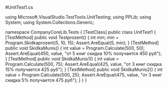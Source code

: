 #UnitTest1.cs

using Microsoft.VisualStudio.TestTools.UnitTesting;
using PPLib;
using System;
using System.Collections.Generic;


namespace CompanyCoreLib.Tests
{
    [TestClass]
    public class UnitTest1
    {
        [TestMethod]
        public void Testprozent()
        {
            int min;
            min = Program.Skidkaprozent(5, 10, 15);
            Assert.AreEqual(5, min);
        }
        [TestMethod]
        public void SkidkaMunis()
        {
            int value = Program.Calculate(500, 50);
            Assert.AreEqual(450, value, "от 5 книг скидка 10% получается 450 руб");
        }
        [TestMethod]
        public void SkidkaMunis1()
        {
            int value = Program.Calculate(500, 75);
            Assert.AreEqual(425, value, "от 3 книг скидка 15% получается 425 руб");
        }
        [TestMethod]
        public void SkidkaMunis2()
        {
            int value = Program.Calculate(500, 25);
            Assert.AreEqual(475, value, "от 3 книг скидка 5% получается 475 руб");
        }
    }
}

